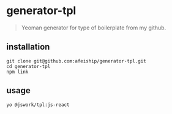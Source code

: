 # generator-tpl
> Yeoman generator for type of boilerplate from my github.

## installation
```shell
git clone git@github.com:afeiship/generator-tpl.git
cd generator-tpl
npm link
```

## usage
```shell
yo @jswork/tpl:js-react
```
